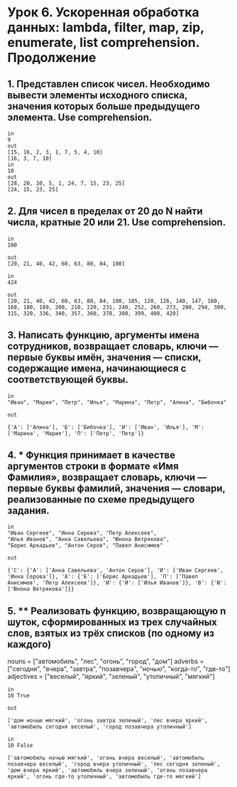 # Урок 6. Ускоренная обработка данных: lambda, filter, map, zip, enumerate, list comprehension. Продолжение
## 1. Представлен список чисел. Необходимо вывести элементы исходного списка, значения которых больше предыдущего элемента. Use comprehension.
~~~
in
9
out
[15, 16, 2, 3, 1, 7, 5, 4, 10]
[16, 3, 7, 10]
in
10
out
[28, 20, 10, 5, 1, 24, 7, 15, 23, 25]
[24, 15, 23, 25]
~~~
## 2. Для чисел в пределах от 20 до N найти числа, кратные 20 или 21. Use comprehension.
~~~
in
100

out
[20, 21, 40, 42, 60, 63, 80, 84, 100]

in
424

out
[20, 21, 40, 42, 60, 63, 80, 84, 100, 105, 120, 126, 140, 147, 160, 168, 180, 189, 200, 210, 220, 231, 240, 252, 260, 273, 280, 294, 300, 315, 320, 336, 340, 357, 360, 378, 380, 399, 400, 420]
~~~
## 3. Написать функцию, аргументы имена сотрудников, возвращает словарь, ключи — первые буквы имён, значения — списки, содержащие имена, начинающиеся с соответствующей буквы.
~~~
in
"Иван", "Мария", "Петр", "Илья", "Марина", "Петр", "Алина", "Бибочка"

out

{'А': ['Алина'], 'Б': ['Бибочка'], 'И': ['Иван', 'Илья'], 'М': ['Марина', 'Мария'], 'П': ['Петр', 'Петр']}
~~~
## 4. * Функция принимает в качестве аргументов строки в формате «Имя Фамилия», возвращает словарь, ключи — первые буквы фамилий, значения — словари, реализованные по схеме предыдущего задания.
~~~
in
"Иван Сергеев", "Инна Серова", "Петр Алексеев",
"Илья Иванов", "Анна Савельева", "Юнона Ветрякова",
"Борис Аркадьев", "Антон Серов", "Павел Анисимов"

out

{'С': {'А': ['Анна Савельева', 'Антон Серов'], 'И': ['Иван Сергеев', 'Инна Серова']}, 'А': {'Б': ['Борис Аркадьев'], 'П': ['Павел Анисимов', 'Петр Алексеев']}, 'И': {'И': ['Илья Иванов']}, 'В': {'Ю': ['Юнона Ветрякова']}}
~~~
## 5. ** Реализовать функцию, возвращающую n шуток, сформированных из трех случайных слов, взятых из трёх списков (по одному из каждого)
nouns = ["автомобиль", "лес", "огонь", "город", "дом"]
adverbs = ["сегодня", "вчера", "завтра", "позавчера", "ночью", "когда-то", "где-то"]
adjectives = ["веселый", "яркий", "зеленый", "утопичный", "мягкий"]
~~~
in
10 True

out

['дом ночью мягкий', 'огонь завтра зеленый', 'лес вчера яркий', 'автомобиль сегодня веселый', 'город позавчера утопичный']

in
10 False

['автомобиль ночью мягкий', 'огонь вчера веселый', 'автомобиль позавчера веселый', 'город вчера утопичный', 'лес сегодня зеленый', 'дом вчера яркий', 'автомобиль вчера зеленый', 'огонь позавчера яркий', 'огонь где-то утопичный', 'автомобиль где-то мягкий']
~~~